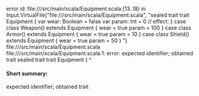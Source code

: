 error id: file://<WORKSPACE>/src/main/scala/Equipment.scala:[13..18) in Input.VirtualFile("file://<WORKSPACE>/src/main/scala/Equipment.scala", "sealed trait trait Equipment {
  var wear: Boolean = false
  var param: Int = 0
//  effect:
}
case class Weapon() extends Equipment {
  wear = true
  param = 100
}
case class Armor() extends Equipment {
  wear = true
  param = 10
}
case class Shield() extends Equipment {
  wear = true
  param = 50
}
")
file://<WORKSPACE>/src/main/scala/Equipment.scala
file://<WORKSPACE>/src/main/scala/Equipment.scala:1: error: expected identifier; obtained trait
sealed trait trait Equipment {
             ^
#### Short summary: 

expected identifier; obtained trait